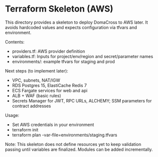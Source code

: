# Terraform Skeleton (AWS)

This directory provides a skeleton to deploy DomaCross to AWS later. It avoids hardcoded values and expects configuration via tfvars and environment.

Contents:
- providers.tf: AWS provider definition
- variables.tf: Inputs for project/env/region and secret/parameter names
- environments/: example tfvars for staging and prod

Next steps (to implement later):
- VPC, subnets, NAT/IGW
- RDS Postgres 15, ElastiCache Redis 7
- ECS Fargate services for web and api
- ALB + WAF (basic rules)
- Secrets Manager for JWT, RPC URLs, ALCHEMY; SSM parameters for contract addresses

Usage:
- Set AWS credentials in your environment
- terraform init
- terraform plan -var-file=environments/staging.tfvars

Note: This skeleton does not define resources yet to keep validation passing until variables are finalized. Modules can be added incrementally.
